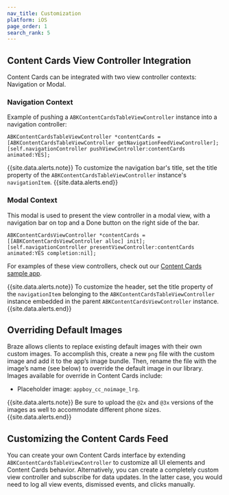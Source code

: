 ```yaml
---
nav_title: Customization
platform: iOS
page_order: 1
search_rank: 5
---
```


## Content Cards View Controller Integration

Content Cards can be integrated with two view controller contexts: Navigation or Modal.

### Navigation Context

Example of pushing a `ABKContentCardsTableViewController` instance into a navigation controller:

```objc
ABKContentCardsTableViewController *contentCards = [ABKContentCardsTableViewController getNavigationFeedViewController];
[self.navigationController pushViewController:contentCards animated:YES];
```

{{site.data.alerts.note}} To customize the navigation bar's title, set the title property of the `ABKContentCardsTableViewController` instance's `navigationItem`. {{site.data.alerts.end}}

### Modal Context

This modal is used to present the view controller in a modal view, with a navigation bar on top and a Done button on the right side of the bar.

```objc
ABKContentCardsViewController *contentCards = [[ABKContentCardsViewController alloc] init];
[self.navigationController presentViewController:contentCards animated:YES completion:nil];
```
For examples of these view controllers, check out our [Content Cards sample app](https://github.com/Appboy/appboy-ios-sdk/tree/master/Samples/ContentCards/BrazeContentCardsSampleApp).

{{site.data.alerts.note}} To customize the header, set the title property of the `navigationItem` belonging to the `ABKContentCardsTableViewController` instance embedded in the parent `ABKContentCardsViewController` instance. {{site.data.alerts.end}}

## Overriding Default Images

Braze allows clients to replace existing default images with their own custom images. To accomplish this, create a new `png` file with the custom image and add it to the app’s image bundle. Then, rename the file with the image’s name (see below) to override the default image in our library. Images available for override in Content Cards include:
* Placeholder image: `appboy_cc_noimage_lrg`.

{{site.data.alerts.note}} Be sure to upload the `@2x` and `@3x` versions of the images as well to accommodate different phone sizes. {{site.data.alerts.end}}

## Customizing the Content Cards Feed

You can create your own Content Cards interface by extending `ABKContentCardsTableViewController` to customize all UI elements and Content Cards behavior. Alternatively, you can create a completely custom view controller and subscribe for data updates. In the latter case, you would need to log all view events, dismissed events, and clicks manually.
